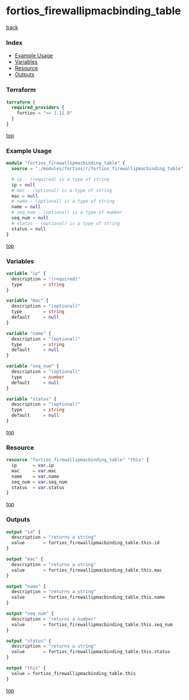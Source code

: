 # fortios_firewallipmacbinding_table

[back](../fortios.md)

### Index

- [Example Usage](#example-usage)
- [Variables](#variables)
- [Resource](#resource)
- [Outputs](#outputs)

### Terraform

```terraform
terraform {
  required_providers {
    fortios = ">= 1.11.0"
  }
}
```

[top](#index)

### Example Usage

```terraform
module "fortios_firewallipmacbinding_table" {
  source = "./modules/fortios/r/fortios_firewallipmacbinding_table"

  # ip - (required) is a type of string
  ip = null
  # mac - (optional) is a type of string
  mac = null
  # name - (optional) is a type of string
  name = null
  # seq_num - (optional) is a type of number
  seq_num = null
  # status - (optional) is a type of string
  status = null
}
```

[top](#index)

### Variables

```terraform
variable "ip" {
  description = "(required)"
  type        = string
}

variable "mac" {
  description = "(optional)"
  type        = string
  default     = null
}

variable "name" {
  description = "(optional)"
  type        = string
  default     = null
}

variable "seq_num" {
  description = "(optional)"
  type        = number
  default     = null
}

variable "status" {
  description = "(optional)"
  type        = string
  default     = null
}
```

[top](#index)

### Resource

```terraform
resource "fortios_firewallipmacbinding_table" "this" {
  ip      = var.ip
  mac     = var.mac
  name    = var.name
  seq_num = var.seq_num
  status  = var.status
}
```

[top](#index)

### Outputs

```terraform
output "id" {
  description = "returns a string"
  value       = fortios_firewallipmacbinding_table.this.id
}

output "mac" {
  description = "returns a string"
  value       = fortios_firewallipmacbinding_table.this.mac
}

output "name" {
  description = "returns a string"
  value       = fortios_firewallipmacbinding_table.this.name
}

output "seq_num" {
  description = "returns a number"
  value       = fortios_firewallipmacbinding_table.this.seq_num
}

output "status" {
  description = "returns a string"
  value       = fortios_firewallipmacbinding_table.this.status
}

output "this" {
  value = fortios_firewallipmacbinding_table.this
}
```

[top](#index)